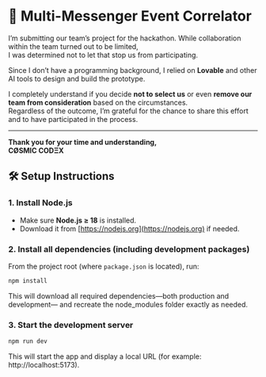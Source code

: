 # 🌌 Multi-Messenger Event Correlator

I’m submitting our team’s project for the hackathon. While collaboration within the team turned out to be limited,  
I was determined not to let that stop us from participating.  

Since I don’t have a programming background, I relied on **Lovable** and other AI tools to design and build the prototype.  

I completely understand if you decide **not to select us** or even **remove our team from consideration** based on the circumstances.  
Regardless of the outcome, I’m grateful for the chance to share this effort and to have participated in the process.  

---

**Thank you for your time and understanding,**  
**CØSMIC CODΞX**


## 🛠️ Setup Instructions

### 1. Install Node.js
- Make sure **Node.js ≥ 18** is installed.  
- Download it from [https://nodejs.org](https://nodejs.org) if needed.

### 2. Install all dependencies (including development packages)
From the project root (where `package.json` is located), run:

```bash
npm install
```
This will download all required dependencies—both production and development—
and recreate the node_modules folder exactly as needed.

### 3. Start the development server
```bash
npm run dev
```
This will start the app and display a local URL (for example: http://localhost:5173).
